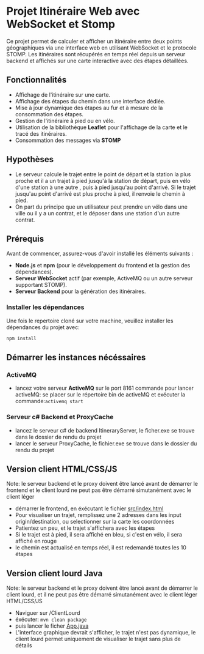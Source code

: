# Projet Itinéraire Web avec WebSocket et Stomp

Ce projet permet de calculer et afficher un itinéraire entre deux points géographiques via une interface web en utilisant WebSocket et le protocole STOMP. Les itinéraires sont récupérés en temps réel depuis un serveur backend et affichés sur une carte interactive avec des étapes détaillées.

## Fonctionnalités

- Affichage de l'itinéraire sur une carte.
- Affichage des étapes du chemin dans une interface dédiée.
- Mise à jour dynamique des étapes au fur et à mesure de la consommation des étapes.
- Gestion de l'itinéraire à pied ou en vélo.
- Utilisation de la bibliothèque **Leaflet** pour l'affichage de la carte et le tracé des itinéraires.
- Consommation des messages via **STOMP**


## Hypothèses
- Le serveur calcule le trajet entre le point de départ et la station la plus proche et il a un trajet à pied jusqu'à la station de départ, puis en vélo d'une station à une autre , puis à pied jusqu'au point d'arrivé. Si le trajet jusqu'au point d'arrivé est plus proche à pied, il renvoie le chemin à pied.
- On part du principe que un utilisateur peut prendre un vélo dans une ville ou il y a un contrat, et le déposer dans une station d'un autre contrat.

## Prérequis

Avant de commencer, assurez-vous d'avoir installé les éléments suivants :

- **Node.js** et **npm** (pour le développement du frontend et la gestion des dépendances).
- **Serveur WebSocket** actif (par exemple, ActiveMQ ou un autre serveur supportant STOMP).
- **Serveur Backend** pour la génération des itinéraires.

### Installer les dépendances

Une fois le repertoire cloné sur votre machine, veuillez installer les dépendances du projet avec:
```bash 
npm install
```

## Démarrer les instances nécéssaires
### ActiveMQ
- lancez votre serveur **ActiveMQ** sur le port 8161
commande pour lancer activeMQ:
 se placer sur le répertoire bin de activeMQ et exécuter la commande:`activemq start`
### Serveur c# Backend et ProxyCache
- lancez le serveur c# de backend ItineraryServer, le ficher.exe se trouve dans le dossier de rendu du projet
- lancer le serveur ProxyCache, le fichier.exe se trouve dans le dossier du rendu du projet

## Version client HTML/CSS/JS
Note: le serveur backend et le proxy doivent être lancé avant de démarrer le frontend et le client lourd ne peut pas être démarré simutanément avec le client léger
- démarrer le frontend, en éxécutant le fichier [src/index.html](src/index.html)
- Pour visualiser un trajet, remplissez une 2 adresses dans les input origin/destination, ou selectionner sur la carte les coordonnées
- Patientez un peu, et le trajet s'affichera avec les étapes
- Si le trajet est à pied, il sera affiché en bleu, si c'est en vélo, il sera affiché en rouge
- le chemin est actualisé en temps réel, il est redemandé toutes les 10 étapes

## Version client lourd Java
Note: le serveur backend et le proxy doivent être lancé avant de démarrer le client lourd, et il ne peut pas être démarré simutanément avec le client léger HTML/CSS/JS
- Naviguer sur /ClientLourd
- éxécuter: `mvn clean package`
- puis lancer le ficher [App.java](ClientLourd/src/main/java/com/client/App.java)
- L'interface graphique devrait s'afficher, le trajet n'est pas dynamique, le client lourd permet uniquement de visualiser le trajet sans plus de détails
